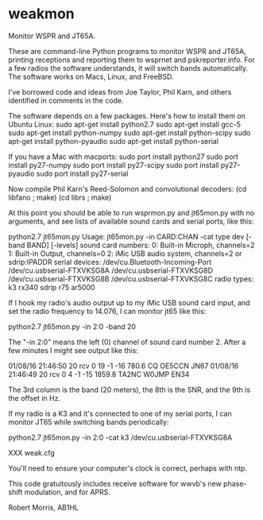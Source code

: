 # weakmon
Monitor WSPR and JT65A.

These are command-line Python programs to monitor WSPR and JT65A,
printing receptions and reporting them to wsprnet and
pskreporter.info. For a few radios the software understands, it will
switch bands automatically. The software works on Macs, Linux, and
FreeBSD.

I've borrowed code and ideas from Joe Taylor, Phil Karn, and others
identified in comments in the code.

The software depends on a few packages. Here's how to install them
on Ubuntu Linux:
  sudo apt-get install python2.7
  sudo apt-get install gcc-5
  sudo apt-get install python-numpy
  sudo apt-get install python-scipy
  sudo apt-get install python-pyaudio
  sudo apt-get install python-serial

If you have a Mac with macports:
  sudo port install python27
  sudo port install py27-numpy
  sudo port install py27-scipy
  sudo port install py27-pyaudio
  sudo port install py27-serial

Now compile Phil Karn's Reed-Solomon and convolutional decoders:
  (cd libfano ; make)
  (cd librs ; make)

At this point you should be able to run wsprmon.py and jt65mon.py with
no arguments, and see lists of available sound cards and serial ports,
like this:

  python2.7 jt65mon.py
  Usage: jt65mon.py -in CARD:CHAN -cat type dev [-band BAND] [-levels]
  sound card numbers:
    0: Built-in Microph, channels=2
    1: Built-in Output, channels=0
    2: iMic USB audio system, channels=2
    or sdrip:IPADDR
  serial devices:
    /dev/cu.Bluetooth-Incoming-Port
    /dev/cu.usbserial-FTXVKSG8A
    /dev/cu.usbserial-FTXVKSG8D
    /dev/cu.usbserial-FTXVKSG8B
    /dev/cu.usbserial-FTXVKSG8C
  radio types: k3 rx340 sdrip r75 ar5000 

If I hook my radio's audio output up to my iMic USB sound card input,
and set the radio frequency to 14.076, I can monitor jt65 like this:

  python2.7 jt65mon.py -in 2:0 -band 20

The "-in 2:0" means the left (0) channel of sound card number 2. After
a few minutes I might see output like this:

  01/08/16 21:46:50 20 rcv  0 19 -1 -16  780.6 CQ OE5CCN JN67
  01/08/16 21:46:49 20 rcv  0  4 -1 -15 1859.8 TA2NC   W0JMP EN34

The 3rd column is the band (20 meters), the 8th is the SNR, and the
9th is the offset in Hz.

If my radio is a K3 and it's connected to one of my serial ports, I
can monitor JT65 while switching bands periodically:

  python2.7 jt65mon.py -in 2:0 -cat k3 /dev/cu.usbserial-FTXVKSG8A

XXX weak.cfg

You'll need to ensure your computer's clock is correct, perhaps with ntp.

This code gratuitously includes receive software for wwvb's new
phase-shift modulation, and for APRS.

Robert Morris, AB1HL
